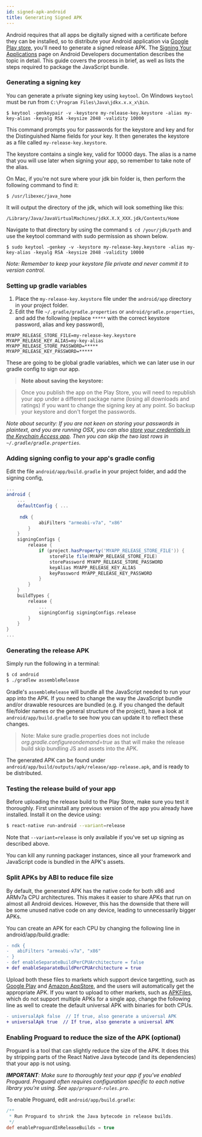 ```yaml
---
id: signed-apk-android
title: Generating Signed APK
---
```


Android requires that all apps be digitally signed with a certificate before they can be installed, so to distribute your Android application via [Google Play store](https://play.google.com/store), you'll need to generate a signed release APK. The [Signing Your Applications](https://developer.android.com/tools/publishing/app-signing.html) page on Android Developers documentation describes the topic in detail. This guide covers the process in brief, as well as lists the steps required to package the JavaScript bundle.

### Generating a signing key

You can generate a private signing key using `keytool`. On Windows `keytool` must be run from `C:\Program Files\Java\jdkx.x.x_x\bin`.

    $ keytool -genkeypair -v -keystore my-release-key.keystore -alias my-key-alias -keyalg RSA -keysize 2048 -validity 10000

This command prompts you for passwords for the keystore and key and for the Distinguished Name fields for your key. It then generates the keystore as a file called `my-release-key.keystore`.

The keystore contains a single key, valid for 10000 days. The alias is a name that you will use later when signing your app, so remember to take note of the alias.

On Mac, if you're not sure where your jdk bin folder is, then perform the following command to find it:

    $ /usr/libexec/java_home

It will output the directory of the jdk, which will look something like this:

    /Library/Java/JavaVirtualMachines/jdkX.X.X_XXX.jdk/Contents/Home

Navigate to that directory by using the command `$ cd /your/jdk/path` and use the keytool command with sudo permission as shown below.

    $ sudo keytool -genkey -v -keystore my-release-key.keystore -alias my-key-alias -keyalg RSA -keysize 2048 -validity 10000

_Note: Remember to keep your keystore file private and never commit it to version control._

### Setting up gradle variables

1. Place the `my-release-key.keystore` file under the `android/app` directory in your project folder.
2. Edit the file `~/.gradle/gradle.properties` or `android/gradle.properties`, and add the following (replace `*****` with the correct keystore password, alias and key password),

```
MYAPP_RELEASE_STORE_FILE=my-release-key.keystore
MYAPP_RELEASE_KEY_ALIAS=my-key-alias
MYAPP_RELEASE_STORE_PASSWORD=*****
MYAPP_RELEASE_KEY_PASSWORD=*****
```

These are going to be global gradle variables, which we can later use in our gradle config to sign our app.

> **Note about saving the keystore:**

> Once you publish the app on the Play Store, you will need to republish your app under a different package name (losing all downloads and ratings) if you want to change the signing key at any point. So backup your keystore and don't forget the passwords.

_Note about security: If you are not keen on storing your passwords in plaintext, and you are running OSX, you can also [store your credentials in the Keychain Access app](https://pilloxa.gitlab.io/posts/safer-passwords-in-gradle/). Then you can skip the two last rows in `~/.gradle/gradle.properties`._

### Adding signing config to your app's gradle config

Edit the file `android/app/build.gradle` in your project folder, and add the signing config,

```gradle
...
android {
    ...
    defaultConfig { ...
    
     ndk {
            abiFilters "armeabi-v7a", "x86"
        }
    }
    signingConfigs {
        release {
            if (project.hasProperty('MYAPP_RELEASE_STORE_FILE')) {
                storeFile file(MYAPP_RELEASE_STORE_FILE)
                storePassword MYAPP_RELEASE_STORE_PASSWORD
                keyAlias MYAPP_RELEASE_KEY_ALIAS
                keyPassword MYAPP_RELEASE_KEY_PASSWORD
            }
        }
    }
    buildTypes {
        release {
            ...
            signingConfig signingConfigs.release
        }
    }
}
...
```

### Generating the release APK

Simply run the following in a terminal:

```sh
$ cd android
$ ./gradlew assembleRelease
```

Gradle's `assembleRelease` will bundle all the JavaScript needed to run your app into the APK. If you need to change the way the JavaScript bundle and/or drawable resources are bundled (e.g. if you changed the default file/folder names or the general structure of the project), have a look at `android/app/build.gradle` to see how you can update it to reflect these changes.

> Note: Make sure gradle.properties does not include _org.gradle.configureondemand=true_ as that will make the release build skip bundling JS and assets into the APK.

The generated APK can be found under `android/app/build/outputs/apk/release/app-release.apk`, and is ready to be distributed.

### Testing the release build of your app

Before uploading the release build to the Play Store, make sure you test it thoroughly. First uninstall any previous version of the app you already have installed. Install it on the device using:

```sh
$ react-native run-android --variant=release
```

Note that `--variant=release` is only available if you've set up signing as described above.

You can kill any running packager instances, since all your framework and JavaScript code is bundled in the APK's assets.

### Split APKs by ABI to reduce file size

By default, the generated APK has the native code for both x86 and ARMv7a CPU architectures. This makes it easier to share APKs that run on almost all Android devices. However, this has the downside that there will be some unused native code on any device, leading to unnecessarily bigger APKs.

You can create an APK for each CPU by changing the following line in android/app/build.gradle:

```diff
- ndk {
-   abiFilters "armeabi-v7a", "x86"
- }
- def enableSeparateBuildPerCPUArchitecture = false
+ def enableSeparateBuildPerCPUArchitecture = true
```

Upload both these files to markets which support device targetting, such as [Google Play](https://developer.android.com/google/play/publishing/multiple-apks.html) and [Amazon AppStore](https://developer.amazon.com/docs/app-submission/getting-started-with-device-targeting.html), and the users will automatically get the appropriate APK. If you want to upload to other markets, such as [APKFiles](https://www.apkfiles.com/), which do not support multiple APKs for a single app, change the following line as well to create the default universal APK with binaries for both CPUs.

```diff
- universalApk false  // If true, also generate a universal APK
+ universalApk true  // If true, also generate a universal APK
```

### Enabling Proguard to reduce the size of the APK (optional)

Proguard is a tool that can slightly reduce the size of the APK. It does this by stripping parts of the React Native Java bytecode (and its dependencies) that your app is not using.

_**IMPORTANT**: Make sure to thoroughly test your app if you've enabled Proguard. Proguard often requires configuration specific to each native library you're using. See `app/proguard-rules.pro`._

To enable Proguard, edit `android/app/build.gradle`:

```gradle
/**
 * Run Proguard to shrink the Java bytecode in release builds.
 */
def enableProguardInReleaseBuilds = true
```
